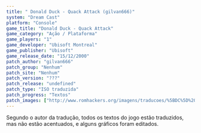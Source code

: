 ```yaml
---
title: " Donald Duck - Quack Attack (gilvan666)"
system: "Dream Cast"
platform: "Console"
game_title: "Donald Duck - Quack Attack"
game_category: "Ação / Plataforma"
game_players: "1"
game_developer: "Ubisoft Montreal"
game_publisher: "Ubisoft"
game_release_date: "15/12/2000"
patch_author: "gilvan666"
patch_group: "Nenhum"
patch_site: "Nenhum"
patch_version: "???"
patch_release: "undefined"
patch_type: "ISO traduzida"
patch_progress: "Textos"
patch_images: ["http://www.romhackers.org/imagens/traducoes/%5BDC%5D%20Donald%20Duck%20-%20Quack%20Attack%20-%20gilvan666%20-%201.jpg","http://www.romhackers.org/imagens/traducoes/%5BDC%5D%20Donald%20Duck%20-%20Quack%20Attack%20-%20gilvan666%20-%202.jpg","http://www.romhackers.org/imagens/traducoes/%5BDC%5D%20Donald%20Duck%20-%20Quack%20Attack%20-%20gilvan666%20-%203.jpg"]
---
```

Segundo o autor da tradução, todos os textos do jogo estão traduzidos, mas não estão acentuados, e alguns gráficos foram editados.